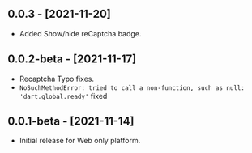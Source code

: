 ## 0.0.3 - [2021-11-20]

* Added Show/hide reCaptcha badge.

## 0.0.2-beta - [2021-11-17]

* Recaptcha Typo fixes.
* `NoSuchMethodError: tried to call a non-function, such as null: 'dart.global.ready'` fixed

## 0.0.1-beta - [2021-11-14]

* Initial release for Web only platform.
